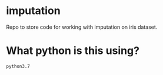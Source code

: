 # imputation
Repo to store code for working with imputation on iris dataset.

# What python is this using?
`python3.7`
